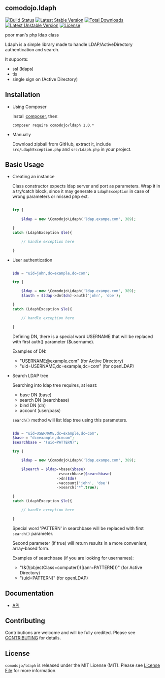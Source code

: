 ## comodojo.ldaph

[![Build Status](https://api.travis-ci.org/comodojo/ldaph.png)](http://travis-ci.org/comodojo/ldaph) [![Latest Stable Version](https://poser.pugx.org/comodojo/ldaph/v/stable)](https://packagist.org/packages/comodojo/ldaph) [![Total Downloads](https://poser.pugx.org/comodojo/ldaph/downloads)](https://packagist.org/packages/comodojo/ldaph) [![Latest Unstable Version](https://poser.pugx.org/comodojo/ldaph/v/unstable)](https://packagist.org/packages/comodojo/ldaph) [![License](https://poser.pugx.org/comodojo/ldaph/license)](https://packagist.org/packages/comodojo/ldaph)

poor man's php ldap class

Ldaph is a simple library made to handle LDAP/ActiveDirectory authentication and search.

It supports:

* ssl (ldaps)
* tls
* single sign on (Active Directory)

## Installation

- Using Composer

	Install [composer](https://getcomposer.org/), then:

	`` composer require comodojo/ldaph 1.0.* ``

-	Manually

	Download zipball from GitHub, extract it, include `src/LdaphException.php` and `src/Ldaph.php` in your project.

## Basic Usage

-	Creating an instance

	Class constructor expects ldap server and port as parameters. Wrap it in a try/catch block, since it may generate a `LdaphException` in case of wrong parameters or missed php ext.

	```php

	try {
		
		$ldap = new \Comodojo\Ldaph('ldap.exampe.com', 389);

	}
	catch (LdaphException $le){

		// handle exception here

	}

	```

-	User authentication

	```php

	$dn = "uid=john,dc=example,dc=com";

	try {

		$ldap = new \Comodojo\Ldaph('ldap.exampe.com', 389);
		$lauth = $ldap->dn($dn)->auth('john', 'doe');
	
	}
	catch (LdaphException $le){

		// handle exception here

	}

	```

	Defining DN, there is a special word USERNAME that will be replaced with first auth() parameter ($username).

	Examples of DN:

	* "USERNAME@example.com" (for Active Directory)
	* "uid=USERNAME,dc=example,dc=com" (for openLDAP)

-	Search LDAP tree

	Searching into ldap tree requires, at least:

	- base DN (base)
	- search DN (searchbase)
	- bind DN (dn)
	- account (user/pass)

	`search()` method will list ldap tree using this parameters.

	```php

	$dn = "uid=USERNAME,dc=example,dc=com";
    $base = "dc=example,dc=com";
    $searchbase = "(uid=PATTERN)";

	try {

		$ldap = new \Comodojo\Ldaph('ldap.exampe.com', 389);

		$lsearch = $ldap->base($base)
						->searchbase($searchbase)
						->dn($dn)
						->account('john', 'doe')
						->search("*",true);

	}
	catch (LdaphException $le){

		// handle exception here

	}

	```

	Special word 'PATTERN' in searchbase will be replaced with first `search()` parameter.

	Second parameter (if true) will return results in a more convenient, array-based form.

	Examples of searchbase (if you are looking for usernames):

	* "(&(!(objectClass=computer))(|(anr=PATTERN)))" (for Active Directory)
	* "(uid=PATTERN)" (for openLDAP)

## Documentation

- [API](https://api.comodojo.org/libs/Comodojo/Ldaph.html)

## Contributing

Contributions are welcome and will be fully credited. Please see [CONTRIBUTING](CONTRIBUTING.md) for details.

## License

`` comodojo/ldaph `` is released under the MIT License (MIT). Please see [License File](LICENSE) for more information.